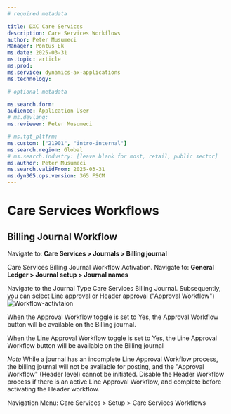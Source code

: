 ```yaml
---
# required metadata

title: DXC Care Services 
description: Care Services Workflows
author: Peter Musumeci 
Manager: Pontus Ek
ms.date: 2025-03-31
ms.topic: article
ms.prod: 
ms.service: dynamics-ax-applications
ms.technology: 

# optional metadata

ms.search.form: 
audience: Application User
# ms.devlang: 
ms.reviewer: Peter Musumeci 

# ms.tgt_pltfrm: 
ms.custom: ["21901", "intro-internal"]
ms.search.region: Global
# ms.search.industry: [leave blank for most, retail, public sector]
ms.author: Peter Musumeci
ms.search.validFrom: 2025-03-31
ms.dyn365.ops.version: 365 FSCM
---
```



# Care Services Workflows

## Billing Journal Workflow

Navigate to:  **Care Services > Journals > Billing journal**

Care Services Billing Journal Workflow Activation. Navigate to:  **General Ledger > Journal setup > Journal names**

Navigate to the Journal Type Care Services Billing Journal.  Subsequently, you can select Line approval or Header approval ("Approval Workflow")
![Workflow-activtaion](IMAGES/Workflow.png)

When the Approval Workflow toggle is set to Yes, the Approval Workflow button will be available on the Billing journal.  

When the Line Approval Workflow toggle is set to Yes, the Line Approval Workflow button will be available on the Billing journal

*Note* While a journal has an incomplete Line Approval Workflow process, the billing journal will not be available for posting, and the "Approval Workflow" (Header level) cannot be initiated. Disable the Header Workflow process if there is an active Line Approval Workflow, and complete before activating the Header workflow.






Navigation Menu:  Care Services > Setup > Care Services Workflows
